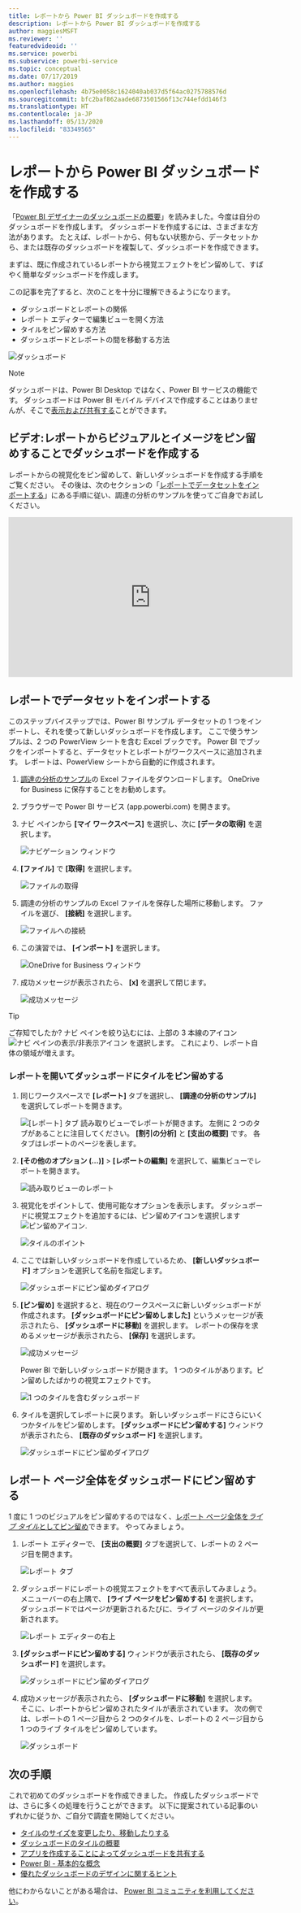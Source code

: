 ```yaml
---
title: レポートから Power BI ダッシュボードを作成する
description: レポートから Power BI ダッシュボードを作成する
author: maggiesMSFT
ms.reviewer: ''
featuredvideoid: ''
ms.service: powerbi
ms.subservice: powerbi-service
ms.topic: conceptual
ms.date: 07/17/2019
ms.author: maggies
ms.openlocfilehash: 4b75e0058c1624040ab037d5f64ac0275788576d
ms.sourcegitcommit: bfc2baf862aade6873501566f13c744efdd146f3
ms.translationtype: HT
ms.contentlocale: ja-JP
ms.lasthandoff: 05/13/2020
ms.locfileid: "83349565"
---
```

# <a name="create-a-power-bi-dashboard-from-a-report"></a>レポートから Power BI ダッシュボードを作成する
「[Power BI デザイナーのダッシュボードの概要](service-dashboards.md)」を読みました。今度は自分のダッシュボードを作成します。 ダッシュボードを作成するには、さまざまな方法があります。 たとえば、レポートから、何もない状態から、データセットから、または既存のダッシュボードを複製して、ダッシュボードを作成できます。  

まずは、既に作成されているレポートから視覚エフェクトをピン留めして、すばやく簡単なダッシュボードを作成します。 

この記事を完了すると、次のことを十分に理解できるようになります。
- ダッシュボードとレポートの関係
- レポート エディターで編集ビューを開く方法
- タイルをピン留めする方法 
- ダッシュボードとレポートの間を移動する方法 
 
![ダッシュボード](media/service-dashboard-create/power-bi-completed-dashboard-small.png)

> [!NOTE] 
> ダッシュボードは、Power BI Desktop ではなく、Power BI サービスの機能です。 ダッシュボードは Power BI モバイル デバイスで作成することはありませんが、そこで[表示および共有する](../consumer/mobile/mobile-apps-view-dashboard.md)ことができます。
>
> 

## <a name="video-create-a-dashboard-by-pinning-visuals-and-images-from-a-report"></a>ビデオ:レポートからビジュアルとイメージをピン留めすることでダッシュボードを作成する
レポートからの視覚化をピン留めして、新しいダッシュボードを作成する手順をご覧ください。 その後は、次のセクションの「[レポートでデータセットをインポートする](#import-a-dataset-with-a-report)」にある手順に従い、調達の分析のサンプルを使ってご自身でお試しください。
    

<iframe width="560" height="315" src="https://www.youtube.com/embed/lJKgWnvl6bQ" frameborder="0" allowfullscreen></iframe>

## <a name="import-a-dataset-with-a-report"></a>レポートでデータセットをインポートする
このステップバイステップでは、Power BI サンプル データセットの 1 つをインポートし、それを使って新しいダッシュボードを作成します。 ここで使うサンプルは、2 つの PowerView シートを含む Excel ブックです。 Power BI でブックをインポートすると、データセットとレポートがワークスペースに追加されます。 レポートは、PowerView シートから自動的に作成されます。

1. [調達の分析のサンプル](https://go.microsoft.com/fwlink/?LinkId=529784)の Excel ファイルをダウンロードします。 OneDrive for Business に保存することをお勧めします。
2. ブラウザーで Power BI サービス (app.powerbi.com) を開きます。
3. ナビ ペインから **[マイ ワークスペース]** を選択し、次に **[データの取得]** を選択します。

    ![ナビゲーション ウィンドウ](media/service-dashboard-create/power-bi-get-data-new-look.png)
5. **[ファイル]** で **[取得]** を選択します。

   ![ファイルの取得](media/service-dashboard-create/power-bi-select-files.png)
6. 調達の分析のサンプルの Excel ファイルを保存した場所に移動します。 ファイルを選び、 **[接続]** を選択します。

   ![ファイルへの接続](media/service-dashboard-create/power-bi-connectnew.png)
7. この演習では、 **[インポート]** を選択します。

    ![OneDrive for Business ウィンドウ](media/service-dashboard-create/power-bi-import.png)
8. 成功メッセージが表示されたら、 **[x]** を選択して閉じます。

   ![成功メッセージ](media/service-dashboard-create/power-bi-view-datasetnew.png)

> [!TIP]
> ご存知でしたか? ナビ ペインを絞り込むには、上部の 3 本線のアイコン ![ナビ ペインの表示/非表示アイコン](media/service-dashboard-create/power-bi-new-look-hide-nav-pane.png) を選択します。 これにより、レポート自体の領域が増えます。

### <a name="open-the-report-and-pin-tiles-to-your-dashboard"></a>レポートを開いてダッシュボードにタイルをピン留めする
1. 同じワークスペースで **[レポート]** タブを選択し、 **[調達の分析のサンプル]** を選択してレポートを開きます。

    ![[レポート] タブ](media/service-dashboard-create/power-bi-reports.png) 読み取りビューでレポートが開きます。 左側に 2 つのタブがあることに注目してください。 **[割引の分析]** と **[支出の概要]** です。 各タブはレポートのページを表します。

2. **[その他のオプション (...)]**  >  **[レポートの編集]** を選択して、編集ビューでレポートを開きます。

    ![読み取りビューのレポート](media/service-dashboard-create/power-bi-reading-view.png)
3. 視覚化をポイントして、使用可能なオプションを表示します。 ダッシュボードに視覚エフェクトを追加するには、ピン留めアイコンを選択します ![ピン留めアイコン](media/service-dashboard-create/power-bi-pin-icon.png).

    ![タイルのポイント](media/service-dashboard-create/power-bi-hover.png)
4. ここでは新しいダッシュボードを作成しているため、 **[新しいダッシュボード]** オプションを選択して名前を指定します。

    ![ダッシュボードにピン留めダイアログ](media/service-dashboard-create/power-bi-pin-tile.png)
5. **[ピン留め]** を選択すると、現在のワークスペースに新しいダッシュボードが作成されます。 **[ダッシュボードにピン留めしました]** というメッセージが表示されたら、 **[ダッシュボードに移動]** を選択します。 レポートの保存を求めるメッセージが表示されたら、 **[保存]** を選択します。

    ![成功メッセージ](media/service-dashboard-create/power-bi-pin-success.png)

    Power BI で新しいダッシュボードが開きます。 1 つのタイルがあります。ピン留めしたばかりの視覚エフェクトです。

   ![1 つのタイルを含むダッシュボード](media/service-dashboard-create/power-bi-pinned.png)
7. タイルを選択してレポートに戻ります。 新しいダッシュボードにさらにいくつかタイルをピン留めします。 **[ダッシュボードにピン留めする]** ウィンドウが表示されたら、 **[既存のダッシュボード]** を選択します。  

   ![ダッシュボードにピン留めダイアログ](media/service-dashboard-create/power-bi-existing-dashboard.png)

## <a name="pin-an-entire-report-page-to-the-dashboard"></a>レポート ページ全体をダッシュボードにピン留めする
1 度に 1 つのビジュアルをピン留めするのではなく、[レポート ページ全体を*ライブ タイル*としてピン留め](service-dashboard-pin-live-tile-from-report.md)できます。 やってみましょう。

1. レポート エディターで、 **[支出の概要]** タブを選択して、レポートの 2 ページ目を開きます。

   ![レポート タブ](media/service-dashboard-create/power-bi-page-tab.png)

2. ダッシュボードにレポートの視覚エフェクトをすべて表示してみましょう。 メニューバーの右上隅で、 **[ライブ ページをピン留めする]** を選択します。 ダッシュボードではページが更新されるたびに、ライブ ページのタイルが更新されます。

   ![レポート エディターの右上](media/service-dashboard-create/power-bi-pin-live.png)

3. **[ダッシュボードにピン留めする]** ウィンドウが表示されたら、 **[既存のダッシュボード]** を選択します。

   ![ダッシュボードにピン留めダイアログ](media/service-dashboard-create/power-bi-pin-live2.png)

4. 成功メッセージが表示されたら、 **[ダッシュボードに移動]** を選択します。 そこに、レポートからピン留めされたタイルが表示されています。 次の例では、レポートの 1 ページ目から 2 つのタイルを、レポートの 2 ページ目から 1 つのライブ タイルをピン留めしています。

   ![ダッシュボード](media/service-dashboard-create/power-bi-dashboard.png)

## <a name="next-steps"></a>次の手順
これで初めてのダッシュボードを作成できました。 作成したダッシュボードでは、さらに多くの処理を行うことができます。 以下に提案されている記事のいずれかに従うか、ご自分で調査を開始してください。 

* [タイルのサイズを変更したり、移動したりする](service-dashboard-edit-tile.md)
* [ダッシュボードのタイルの概要](service-dashboard-tiles.md)
* [アプリを作成することによってダッシュボードを共有する](../collaborate-share/service-create-workspaces.md)
* [Power BI - 基本的な概念](../fundamentals/service-basic-concepts.md)
* [優れたダッシュボードのデザインに関するヒント](service-dashboards-design-tips.md)

他にわからないことがある場合は、 [Power BI コミュニティを利用してください](https://community.powerbi.com/)。
